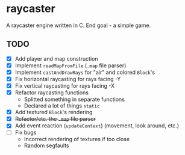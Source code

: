 # raycaster

A raycaster engine written in C. End goal - a simple game.

## TODO
- [x] Add player and map construction
- [x] Implement `readMapFromFile` (`.map` file parser)
- [x] Implement `castAndDrawRays` for "air" and colored `Block`'s
- [x] Fix horizontal raycasting for rays facing -Y
- [x] Fix vertical raycasting for rays facing -X
- [x] Refactor raycasting functions
    - Splitted something in separate functions
    - Declared a lot of things `static`
- [x] Add textured `Block`'s rendering
- [x] ~~Refactor/etc. the `.map` file parser~~
- [x] Add event reaction (`updateContext`) (movement, look around, etc.)
- [ ] Fix bugs
    - Incorrect rendering of textures if too close
    - Random segfaults

